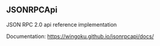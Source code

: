 ## JSONRPCApi
JSON RPC 2.0 api reference implementation

Documentation: https://wingoku.github.io/jsonrpcapi/docs/
